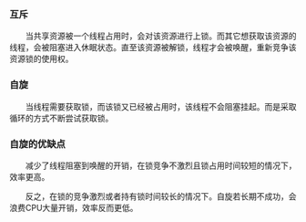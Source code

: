### 互斥
　　当共享资源被一个线程占用时，会对该资源进行上锁。而其它想获取该资源的线程，会被阻塞进入休眠状态。直至该资源被解锁，线程才会被唤醒，重新竞争该资源锁的使用权。
### 自旋
　　当线程需要获取锁，而该锁又已经被占用时，该线程不会阻塞挂起。而是采取循环的方式不断尝试获取锁。

### 自旋的优缺点
　　减少了线程阻塞到唤醒的开销，在锁竞争不激烈且锁占用时间较短的情况下，效率更高。

　　反之，在锁的竞争激烈或者持有锁时间较长的情况下。自旋若长期不成功，会浪费CPU大量开销，效率反而更低。